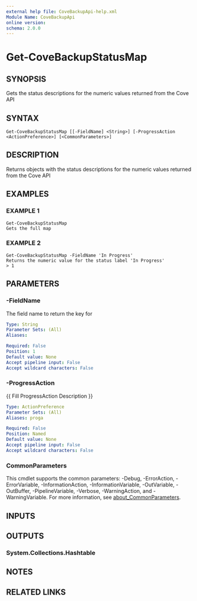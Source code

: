 ```yaml
---
external help file: CoveBackupApi-help.xml
Module Name: CoveBackupApi
online version:
schema: 2.0.0
---
```


# Get-CoveBackupStatusMap

## SYNOPSIS
Gets the status descriptions for the numeric values returned from the Cove API

## SYNTAX

```
Get-CoveBackupStatusMap [[-FieldName] <String>] [-ProgressAction <ActionPreference>] [<CommonParameters>]
```

## DESCRIPTION
Returns objects with the status descriptions for the numeric values returned from the Cove API

## EXAMPLES

### EXAMPLE 1
```
Get-CoveBackupStatusMap
Gets the full map
```

### EXAMPLE 2
```
Get-CoveBackupStatusMap -FieldName 'In Progress'
Returns the numeric value for the status label 'In Progress'
> 1
```

## PARAMETERS

### -FieldName
The field name to return the key for

```yaml
Type: String
Parameter Sets: (All)
Aliases:

Required: False
Position: 1
Default value: None
Accept pipeline input: False
Accept wildcard characters: False
```

### -ProgressAction
{{ Fill ProgressAction Description }}

```yaml
Type: ActionPreference
Parameter Sets: (All)
Aliases: proga

Required: False
Position: Named
Default value: None
Accept pipeline input: False
Accept wildcard characters: False
```

### CommonParameters
This cmdlet supports the common parameters: -Debug, -ErrorAction, -ErrorVariable, -InformationAction, -InformationVariable, -OutVariable, -OutBuffer, -PipelineVariable, -Verbose, -WarningAction, and -WarningVariable. For more information, see [about_CommonParameters](http://go.microsoft.com/fwlink/?LinkID=113216).

## INPUTS

## OUTPUTS

### System.Collections.Hashtable
## NOTES

## RELATED LINKS
